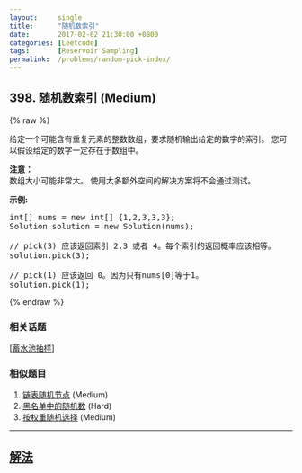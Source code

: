 ```yaml
---
layout:     single
title:      "随机数索引"
date:       2017-02-02 21:30:00 +0800
categories: [Leetcode]
tags:       [Reservoir Sampling]
permalink:  /problems/random-pick-index/
---
```


## 398. 随机数索引 (Medium)

{% raw %}

<p>给定一个可能含有重复元素的整数数组，要求随机输出给定的数字的索引。 您可以假设给定的数字一定存在于数组中。</p>

<p><strong>注意：</strong><br />
数组大小可能非常大。 使用太多额外空间的解决方案将不会通过测试。</p>

<p><strong>示例:</strong></p>

<pre>
int[] nums = new int[] {1,2,3,3,3};
Solution solution = new Solution(nums);

// pick(3) 应该返回索引 2,3 或者 4。每个索引的返回概率应该相等。
solution.pick(3);

// pick(1) 应该返回 0。因为只有nums[0]等于1。
solution.pick(1);
</pre>

{% endraw %}

### 相关话题
  [[蓄水池抽样](https://github.com/openset/leetcode/tree/master/tag/reservoir-sampling/README.md)]

### 相似题目
  1. [链表随机节点](/problems/linked-list-random-node) (Medium)
  1. [黑名单中的随机数](/problems/random-pick-with-blacklist) (Hard)
  1. [按权重随机选择](/problems/random-pick-with-weight) (Medium)

---

## [解法](https://github.com/openset/leetcode/tree/master/problems/random-pick-index)
